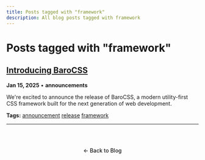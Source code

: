 ```yaml
---
title: Posts tagged with "framework"
description: All blog posts tagged with framework
---
```


# Posts tagged with "framework"

## [Introducing BaroCSS](/blog/2025/introducing-barocss)

**Jan 15, 2025** • **announcements**

We're excited to announce the release of BaroCSS, a modern utility-first CSS framework built for the next generation of web development.

**Tags:** [announcement](/blog/tags/announcement) [release](/blog/tags/release) [framework](/blog/tags/framework)

---

<div class="back-to-blog">
  <a href="/blog/" class="back-link">← Back to Blog</a>
</div>

<style>
.back-to-blog {
  text-align: center;
  margin: 3rem 0;
}

.back-link {
  display: inline-block;
  padding: 0.75rem 1.5rem;
  background: var(--vp-c-bg-soft);
  color: var(--vp-c-text-1);
  text-decoration: none;
  border-radius: 8px;
  border: 1px solid var(--vp-c-divider);
  transition: all 0.2s ease;
  font-weight: 500;
}

.back-link:hover {
  background: var(--vp-c-brand);
  color: white;
  border-color: var(--vp-c-brand);
}
</style>